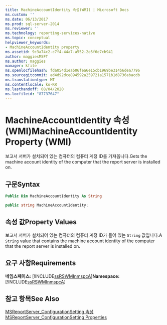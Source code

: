 ```yaml
---
title: MachineAccountIdentity 속성(WMI) | Microsoft Docs
ms.custom: ''
ms.date: 06/13/2017
ms.prod: sql-server-2014
ms.reviewer: ''
ms.technology: reporting-services-native
ms.topic: conceptual
helpviewer_keywords:
- MachineAccountIdentity property
ms.assetid: 9c3a74c2-c7f4-44a7-a552-2e5f6e7cb941
author: maggiesMSFT
ms.author: maggies
manager: kfile
ms.openlocfilehash: fda054d1eab06fea6e15cb1969be314b6dea7796
ms.sourcegitcommit: ad4d92dce894592a259721a1571b1d8736abacdb
ms.translationtype: MT
ms.contentlocale: ko-KR
ms.lasthandoff: 08/04/2020
ms.locfileid: "87737647"
---
```

# <a name="machineaccountidentity-property-wmi"></a><span data-ttu-id="731ca-102">MachineAccountIdentity 속성(WMI)</span><span class="sxs-lookup"><span data-stu-id="731ca-102">MachineAccountIdentity Property (WMI)</span></span>
  <span data-ttu-id="731ca-103">보고서 서버가 설치되어 있는 컴퓨터의 컴퓨터 계정 ID를 가져옵니다.</span><span class="sxs-lookup"><span data-stu-id="731ca-103">Gets the machine account identity of the computer that the report server is installed on.</span></span>  
  
## <a name="syntax"></a><span data-ttu-id="731ca-104">구문</span><span class="sxs-lookup"><span data-stu-id="731ca-104">Syntax</span></span>  
  
```vb  
Public Dim MachineAccountIdentity As String  
```  
  
```csharp  
public string MachineAccountIdentity;  
```  
  
## <a name="property-values"></a><span data-ttu-id="731ca-105">속성 값</span><span class="sxs-lookup"><span data-stu-id="731ca-105">Property Values</span></span>  
 <span data-ttu-id="731ca-106">보고서 서버가 설치되어 있는 컴퓨터의 컴퓨터 계정 ID가 들어 있는 `String` 값입니다.</span><span class="sxs-lookup"><span data-stu-id="731ca-106">A `String` value that contains the machine account identity of the computer that the report server is installed on.</span></span>  
  
## <a name="requirements"></a><span data-ttu-id="731ca-107">요구 사항</span><span class="sxs-lookup"><span data-stu-id="731ca-107">Requirements</span></span>  
 <span data-ttu-id="731ca-108">**네임스페이스:** [!INCLUDE[ssRSWMInmspcA](../../includes/ssrswminmspca-md.md)]</span><span class="sxs-lookup"><span data-stu-id="731ca-108">**Namespace:** [!INCLUDE[ssRSWMInmspcA](../../includes/ssrswminmspca-md.md)]</span></span>  
  
## <a name="see-also"></a><span data-ttu-id="731ca-109">참고 항목</span><span class="sxs-lookup"><span data-stu-id="731ca-109">See Also</span></span>  
 [<span data-ttu-id="731ca-110">MSReportServer_ConfigurationSetting 속성</span><span class="sxs-lookup"><span data-stu-id="731ca-110">MSReportServer_ConfigurationSetting Properties</span></span>](msreportserver-configurationsetting-properties.md)  
  
  
